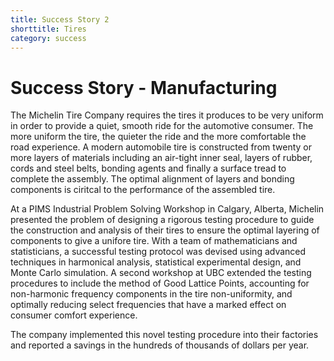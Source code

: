 ```yaml
---
title: Success Story 2
shorttitle: Tires
category: success
---
```


# Success Story - Manufacturing



The Michelin Tire Company requires the tires it produces to be very uniform in order to provide a quiet, smooth ride for the automotive consumer. The more uniform the tire, the quieter the ride and the more comfortable the road experience. A modern automobile tire is constructed from twenty or more layers of materials including an air-tight inner seal, layers of rubber, cords and steel belts, bonding agents and finally a surface tread to complete the assembly. The optimal alignment of layers and bonding components is ciritcal to the performance of the assembled tire. 

At a PIMS Industrial Problem Solving Workshop in Calgary, Alberta, Michelin presented the problem of designing a rigorous testing procedure to guide the construction and analysis of their tires to ensure the optimal layering of components to give a unifore tire. With a team of mathematicians and statisticians, a successful testing protocol was devised using advanced techniques in harmonical analysis, statistical experimental design, and Monte Carlo simulation. A second workshop at UBC extended the testing procedures to include the method of Good Lattice Points, accounting for non-harmonic frequency components in the tire non-uniformity, and optimally reducing select frequencies that have a marked effect on consumer comfort experience.  

The company implemented this novel testing procedure into their factories and reported a savings in the hundreds of thousands of dollars per year. 
